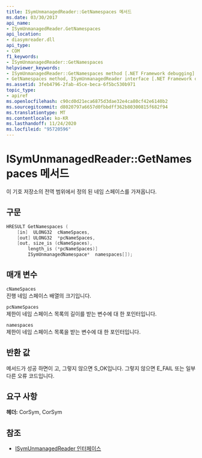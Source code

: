 ```yaml
---
title: ISymUnmanagedReader::GetNamespaces 메서드
ms.date: 03/30/2017
api_name:
- ISymUnmanagedReader.GetNamespaces
api_location:
- diasymreader.dll
api_type:
- COM
f1_keywords:
- ISymUnmanagedReader::GetNamespaces
helpviewer_keywords:
- ISymUnmanagedReader::GetNamespaces method [.NET Framework debugging]
- GetNamespaces method, ISymUnmanagedReader interface [.NET Framework debugging]
ms.assetid: 3feb4796-2fab-45ce-beca-6f5bc530b971
topic_type:
- apiref
ms.openlocfilehash: c90cd0d21eca6875d3dae32e4ca80cf42e6140b2
ms.sourcegitcommit: d8020797a6657d0fbbdff362b80300815f682f94
ms.translationtype: MT
ms.contentlocale: ko-KR
ms.lasthandoff: 11/24/2020
ms.locfileid: "95720596"
---
```

# <a name="isymunmanagedreadergetnamespaces-method"></a>ISymUnmanagedReader::GetNamespaces 메서드

이 기호 저장소의 전역 범위에서 정의 된 네임 스페이스를 가져옵니다.  
  
## <a name="syntax"></a>구문  
  
```cpp  
HRESULT GetNamespaces (  
    [in]  ULONG32  cNameSpaces,  
    [out] ULONG32  *pcNameSpaces,  
    [out, size_is (cNameSpaces),  
        length_is (*pcNameSpaces)]  
        ISymUnmanagedNamespace*  namespaces[]);  
```  
  
## <a name="parameters"></a>매개 변수  

 `cNameSpaces`  
 진행 네임 스페이스 배열의 크기입니다.  
  
 `pcNameSpaces`  
 제한이 네임 스페이스 목록의 길이를 받는 변수에 대 한 포인터입니다.  
  
 `namespaces`  
 제한이 네임 스페이스 목록을 받는 변수에 대 한 포인터입니다.  
  
## <a name="return-value"></a>반환 값  

 메서드가 성공 하면이 고, 그렇지 않으면 S_OK입니다. 그렇지 않으면 E_FAIL 또는 일부 다른 오류 코드입니다.  
  
## <a name="requirements"></a>요구 사항  

 **헤더:** CorSym, CorSym  
  
## <a name="see-also"></a>참조

- [ISymUnmanagedReader 인터페이스](isymunmanagedreader-interface.md)
